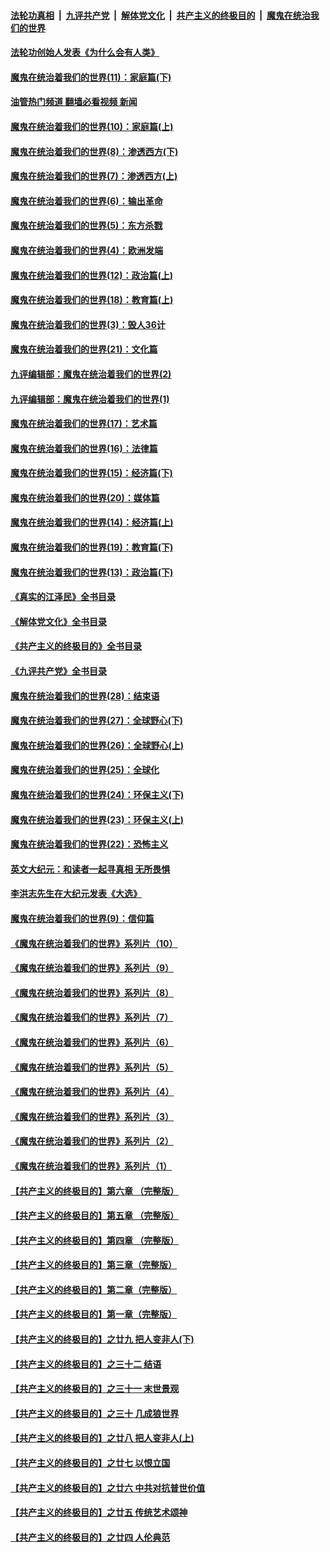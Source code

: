####  [法轮功真相](../../../../basic/blob/master/README.md?t=04052011) &nbsp;|&nbsp; [九评共产党](../../../../9ping.md/blob/master/README.md?t=04052011) &nbsp;|&nbsp; [解体党文化](../../../../jtdwh.md/blob/master/README.md?t=04052011)  &nbsp;|&nbsp; [共产主义的终极目的](../../../../gczydzjmd.md/blob/master/README.md?t=04052011) &nbsp;|&nbsp; [魔鬼在统治我们的世界](../../../../mgztzwmdsj.md/blob/master/README.md?t=04052011) 

#### [法轮功创始人发表《为什么会有人类》](../pages/nsc422/n13912117.md?t=04052011) 

#### [魔鬼在统治着我们的世界(11)：家庭篇(下)](../pages/nsc422/n10440961.md?t=04052011) 

#### [油管热门频道 翻墙必看视频 新闻](http://129.146.143.75:81/youtube.html?04052011)

#### [魔鬼在统治着我们的世界(10)：家庭篇(上)](../pages/nsc422/n10435448.md?t=04052011) 

#### [魔鬼在统治着我们的世界(8)：渗透西方(下)](../pages/nsc422/n10429603.md?t=04052011) 

#### [魔鬼在统治着我们的世界(7)：渗透西方(上)](../pages/nsc422/n10426013.md?t=04052011) 

#### [魔鬼在统治着我们的世界(6)：输出革命](../pages/nsc422/n10421536.md?t=04052011) 

#### [魔鬼在统治着我们的世界(5)：东方杀戮](../pages/nsc422/n10417707.md?t=04052011) 

#### [魔鬼在统治着我们的世界(4)：欧洲发端](../pages/nsc422/n10414890.md?t=04052011) 

#### [魔鬼在统治着我们的世界(12)：政治篇(上)](../pages/nsc422/n10444576.md?t=04052011) 

#### [魔鬼在统治着我们的世界(18)：教育篇(上)](../pages/nsc422/n10526970.md?t=04052011) 

#### [魔鬼在统治着我们的世界(3)：毁人36计](../pages/nsc422/n10411583.md?t=04052011) 

#### [魔鬼在统治着我们的世界(21)：文化篇](../pages/nsc422/n10597706.md?t=04052011) 

#### [九评编辑部：魔鬼在统治着我们的世界(2)](../pages/nsc422/n10410036.md?t=04052011) 

#### [九评编辑部：魔鬼在统治着我们的世界(1)](../pages/nsc422/n10406825.md?t=04052011) 

#### [魔鬼在统治着我们的世界(17)：艺术篇](../pages/nsc422/n10499093.md?t=04052011) 

#### [魔鬼在统治着我们的世界(16)：法律篇](../pages/nsc422/n10485969.md?t=04052011) 

#### [魔鬼在统治着我们的世界(15)：经济篇(下)](../pages/nsc422/n10469975.md?t=04052011) 

#### [魔鬼在统治着我们的世界(20)：媒体篇](../pages/nsc422/n10586579.md?t=04052011) 

#### [魔鬼在统治着我们的世界(14)：经济篇(上)](../pages/nsc422/n10457370.md?t=04052011) 

#### [魔鬼在统治着我们的世界(19)：教育篇(下)](../pages/nsc422/n10564808.md?t=04052011) 

#### [魔鬼在统治着我们的世界(13)：政治篇(下)](../pages/nsc422/n10448270.md?t=04052011) 

#### [《真实的江泽民》全书目录](../pages/nsc422/n13721399.md?t=04052011) 

#### [《解体党文化》全书目录](../pages/nsc422/n13721157.md?t=04052011) 

#### [《共产主义的终极目的》全书目录](../pages/nsc422/n13721048.md?t=04052011) 

#### [《九评共产党》全书目录](../pages/nsc422/n13708085.md?t=04052011) 

#### [魔鬼在统治着我们的世界(28)：结束语](../pages/nsc422/n10936246.md?t=04052011) 

#### [魔鬼在统治着我们的世界(27)：全球野心(下)](../pages/nsc422/n10928319.md?t=04052011) 

#### [魔鬼在统治着我们的世界(26)：全球野心(上)](../pages/nsc422/n10900318.md?t=04052011) 

#### [魔鬼在统治着我们的世界(25)：全球化](../pages/nsc422/n10788205.md?t=04052011) 

#### [魔鬼在统治着我们的世界(24)：环保主义(下)](../pages/nsc422/n10695307.md?t=04052011) 

#### [魔鬼在统治着我们的世界(23)：环保主义(上)](../pages/nsc422/n10688613.md?t=04052011) 

#### [魔鬼在统治着我们的世界(22)：恐怖主义](../pages/nsc422/n10614727.md?t=04052011) 

#### [英文大纪元：和读者一起寻真相 无所畏惧](../pages/nsc422/n12542027.md?t=04052011) 

#### [李洪志先生在大纪元发表《大选》](../pages/nsc422/n12534746.md?t=04052011) 

#### [魔鬼在统治着我们的世界(9)：信仰篇](../pages/nsc422/n10432159.md?t=04052011) 

#### [《魔鬼在统治着我们的世界》系列片（10）](../pages/nsc422/n12292670.md?t=04052011) 

#### [《魔鬼在统治着我们的世界》系列片（9）](../pages/nsc422/n12290859.md?t=04052011) 

#### [《魔鬼在统治着我们的世界》系列片（8）](../pages/nsc422/n12287445.md?t=04052011) 

#### [《魔鬼在统治着我们的世界》系列片（7）](../pages/nsc422/n12283425.md?t=04052011) 

#### [《魔鬼在统治着我们的世界》系列片（6）](../pages/nsc422/n12282314.md?t=04052011) 

#### [《魔鬼在统治着我们的世界》系列片（5）](../pages/nsc422/n12281419.md?t=04052011) 

#### [《魔鬼在统治着我们的世界》系列片（4）](../pages/nsc422/n12274024.md?t=04052011) 

#### [《魔鬼在统治着我们的世界》系列片（3）](../pages/nsc422/n12271322.md?t=04052011) 

#### [《魔鬼在统治着我们的世界》系列片（2）](../pages/nsc422/n12269049.md?t=04052011) 

#### [《魔鬼在统治着我们的世界》系列片（1）](../pages/nsc422/n12267575.md?t=04052011) 

#### [【共产主义的终极目的】第六章 （完整版）](../pages/nsc422/n11428913.md?t=04052011) 

#### [【共产主义的终极目的】第五章 （完整版）](../pages/nsc422/n11428912.md?t=04052011) 

#### [【共产主义的终极目的】第四章 （完整版）](../pages/nsc422/n11428907.md?t=04052011) 

#### [【共产主义的终极目的】第三章（完整版）](../pages/nsc422/n11428848.md?t=04052011) 

#### [【共产主义的终极目的】第二章（完整版）](../pages/nsc422/n11428831.md?t=04052011) 

#### [【共产主义的终极目的】第一章（完整版）](../pages/nsc422/n11417651.md?t=04052011) 

#### [【共产主义的终极目的】之廿九 把人变非人(下)](../pages/nsc422/n11344140.md?t=04052011) 

#### [【共产主义的终极目的】之三十二 结语](../pages/nsc422/n11360535.md?t=04052011) 

#### [【共产主义的终极目的】之三十一 末世景观](../pages/nsc422/n11351129.md?t=04052011) 

#### [【共产主义的终极目的】之三十 几成狼世界](../pages/nsc422/n11348280.md?t=04052011) 

#### [【共产主义的终极目的】之廿八 把人变非人(上)](../pages/nsc422/n11340492.md?t=04052011) 

#### [【共产主义的终极目的】之廿七 以恨立国](../pages/nsc422/n11336944.md?t=04052011) 

#### [【共产主义的终极目的】之廿六 中共对抗普世价值](../pages/nsc422/n11324785.md?t=04052011) 

#### [【共产主义的终极目的】之廿五 传统艺术颂神](../pages/nsc422/n11296396.md?t=04052011) 

#### [【共产主义的终极目的】之廿四 人伦典范](../pages/nsc422/n11296397.md?t=04052011) 

<img src='http://gfw-breaker.win/goodnews/indexes/nsc422.md' width='0px' height='0px'/>
